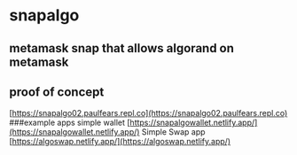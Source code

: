 # snapalgo

## metamask snap that allows algorand on metamask

## proof of concept
[https://snapalgo02.paulfears.repl.co](https://snapalgo02.paulfears.repl.co)
###example apps
simple wallet
[https://snapalgowallet.netlify.app/](https://snapalgowallet.netlify.app/)
Simple Swap app
[https://algoswap.netlify.app/](https://algoswap.netlify.app/)
